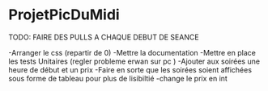 # ProjetPicDuMidi

TODO: FAIRE DES PULLS A CHAQUE DEBUT DE SEANCE

-Arranger le css (repartir de 0)
-Mettre la documentation
-Mettre en place les tests Unitaires (regler probleme erwan sur pc )
-Ajouter aux soirées une heure de début et un prix
-Faire en sorte que les soirées soient affichées sous forme de tableau pour plus de lisibiltié
-change le prix en int
